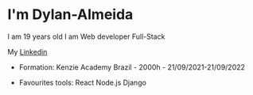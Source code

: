# I'm Dylan-Almeida
I am 19 years old
I am Web developer Full-Stack


My <a href="https://www.linkedin.com/in/dylan-almeida/">Linkedin</a>

 - Formation:
  Kenzie Academy Brazil - 2000h - 21/09/2021-21/09/2022

 - Favourites tools:
   React
   Node.js
   Django
